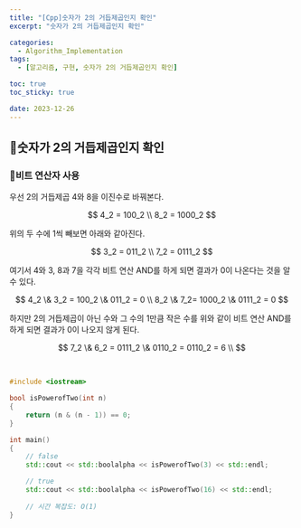 ```yaml
---
title: "[Cpp]숫자가 2의 거듭제곱인지 확인"
excerpt: "숫자가 2의 거듭제곱인지 확인"

categories:
  - Algorithm_Implementation
tags:
  - [알고리즘, 구현, 숫자가 2의 거듭제곱인지 확인]

toc: true
toc_sticky: true

date: 2023-12-26
---
```


## 🤔숫자가 2의 거듭제곱인지 확인
### 🔑비트 연산자 사용
우선 2의 거듭제곱 4와 8을 이진수로 바꿔본다.

$$
4_2 = 100_2 \\
8_2 = 1000_2
$$

위의 두 수에 1씩 빼보면 아래와 같아진다.

$$
3_2 = 011_2 \\
7_2 = 0111_2
$$

여기서 4와 3, 8과 7을 각각 비트 연산 AND를 하게 되면 결과가 0이 나온다는 것을 알 수 있다.

$$
4_2 \& 3_2 = 100_2 \& 011_2 = 0  \\
8_2 \& 7_2= 1000_2 \& 0111_2 = 0
$$

하지만 2의 거듭제곱이 아닌 수와 그 수의 1만큼 작은 수를 위와 같이 비트 연산 AND를 하게 되면 결과가 0이 나오지 않게 된다.

$$
7_2 \& 6_2 = 0111_2 \& 0110_2 = 0110_2 = 6  \\
$$

<br>

```cpp
#include <iostream>

bool isPowerofTwo(int n)
{
    return (n & (n - 1)) == 0;
}

int main()
{
    // false
    std::cout << std::boolalpha << isPowerofTwo(3) << std::endl;

    // true
    std::cout << std::boolalpha << isPowerofTwo(16) << std::endl;
    
    // 시간 복잡도: O(1)
}
```

<br><br>